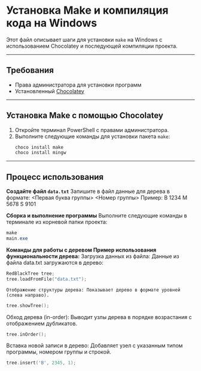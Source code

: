 # Установка Make и компиляция кода на Windows

Этот файл описывает шаги для установки `make` на Windows с использованием Chocolatey и последующей компиляции проекта.

---

## Требования


- Права администратора для установки программ
- Установленный [Chocolatey](https://chocolatey.org/)

---

## Установка Make с помощью Chocolatey

1. Откройте терминал PowerShell с правами администратора.
2. Выполните следующие команды для установки пакета `make`:
   ```powershell
   choco install make
   choco install mingw
   ```

---

## Процесс использования

**Создайте файл `data.txt`**
Запишите в файл данные для дерева в формате: <Первая буква группы> <Номер группы>
Пример:
B 1234 M 5678 S 9101

**Сборка и выполнение программы**
Выполните следующие команды в терминале из корневой папки проекта:

```powershell
make
main.exe
```

**Команды для работы с деревом Пример использования функциональности дерева:**
Загрузка данных из файла: Данные из файла data.txt загружаются в дерево:

```cpp
RedBlackTree tree;
tree.loadFromFile("data.txt");
```

    Отображение структуры дерева: Показывает дерево в формате уровней (слева направо).

```cpp
tree.showTree();
```

Обход дерева (in-order): Выводит узлы дерева в порядке возрастания с отображением дубликатов.

```cpp
tree.inOrder();
```

Вставка новой записи в дерево: Добавляет узел с указанным типом программы, номером группы и строкой.

```cpp
tree.insert('B', 2345, 1);
```
